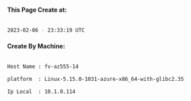 
   
#### This Page Create at:

```bash

2023-02-06 - 23:33:19 UTC

```

#### Create By Machine:

```bash

Host Name : fv-az555-14

platform  : Linux-5.15.0-1031-azure-x86_64-with-glibc2.35

Ip Local  : 10.1.0.114

```

